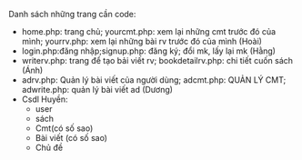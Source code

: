 Danh sách những trang cần code:
- home.php: trang chủ; yourcmt.php: xem lại những cmt trước đó của mình; yourrv.php: xem lại những bài rv trước đó của mình (Hoài)
- login.php:đăng nhập;signup.php: đăng ký; đổi mk, lấy lại mk (Hằng)
- writerv.php: trang để tạo bải viết rv; bookdetailrv.php: chi tiết cuốn sách (Ánh)
- adrv.php: Quản lý bài viết của người dùng; adcmt.php: QUẢN LÝ CMT; adwrite.php: quản lý bài viết ad (Dương)
- Csdl Huyền:
  + user
  + sách
  + Cmt(có số sao)
  + Bài viết (có số sao)
  + Chủ đề

